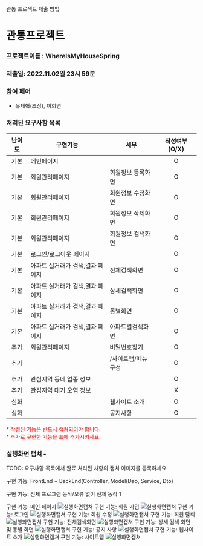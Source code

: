 관통 프로젝트 제출 방법

# 관통프로젝트
### 프로젝트이름 : WhereIsMyHouseSpring
### 제출일: 2022.11.02일 23시 59분

### 참여 페어
- 유제혁(조장), 이희연

### 처리된 요구사항 목록
  
|난이도|구현기능|세부|작성여부(O/X)|
|:---:|---|---|:---:|
|기본|메인페이지||O|
|기본|회원관리페이지|회원정보 등록화면|O|
|기본|회원관리페이지|회원정보 수정화면|O|
|기본|회원관리페이지|회원정보 삭제화면|O|
|기본|회원관리페이지|회원정보 검색화면|O|
|기본|로그인/로그아웃 페이지||O|
|기본|아파트 실거래가 검색,결과 페이지|전체검색화면|O|
|기본|아파트 실거래가 검색,결과 페이지|상세검색화면|O|
|기본|아파트 실거래가 검색,결과 페이지|동별화면|O|
|기본|아파트 실거래가 검색,결과 페이지|아파트별검색화면|O|
|추가|회원관리페이지|비밀번호찾기|O|
|추가||/사이트맵/메뉴구성|O|
|추가|관심지역 동네 업종 정보||O|
|추가|관심지역 대기 오염 정보||X|
|심화||웹사이트 소개|O|
|심화||공지사항|O|


<span style="color:red">
* 작성된 기능은 반드시 캡쳐되어야 합니다.<br>
* 추가로 구현한 기능을 표에 추가시키세요.
</span>

### 실행화면 캡쳐 - 
TODO: 요구사항 목록에서 완료 처리된 사항의 캡쳐 이미지를 등록하세요.

구현 기능: FrontEnd + BackEnd(Controller, Model(Dao, Service, Dto)

구현 기능: 전체 프로그램 동작/오류 없이 전체 동작 1

구현 기능: 메인 페이지
![실행화면캡쳐](./readme/0.PNG)
구현 기능: 회원 가입
![실행화면캡쳐](./readme/1.PNG)
구현 기능: 로그인
![실행화면캡쳐](./readme/2.PNG)
구현 기능: 회원 수정
![실행화면캡쳐](./readme/3.PNG)
구현 기능: 회원 탈퇴
![실행화면캡쳐](./readme/7.PNG)
구현 기능: 전체검색화면
![실행화면캡쳐](./readme/4.PNG)
구현 기능: 상세 검색 화면 및 동별 화면
![실행화면캡쳐](./readme/5.PNG)
구현 기능: 공지 사항
![실행화면캡쳐](./readme/6.PNG)
구현 기능: 웹사이트 소개
![실행화면캡쳐](./readme/8.PNG)
구현 기능: 사이트맵
![실행화면캡쳐](./readme/9.PNG)
